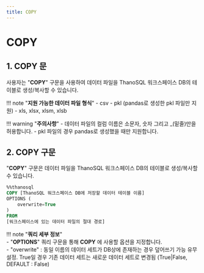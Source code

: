 ```yaml
---
title: COPY
---
```


# __COPY__

## __1. COPY  문__

사용자는 "__COPY__" 구문을 사용하여 데이터 파일을 ThanoSQL 워크스페이스 DB의 테이블로 생성/복사할 수 있습니다. 

!!! note "__지원 가능한 데이터 파일 형식__"
    - csv
    - pkl (pandas로 생성한 pkl 파일만 지원)
    - xls, xlsx, xlsm, xlsb

!!! warning "__주의사항__" 
    - 데이터 파일의 컬럼 이름은 소문자, 숫자 그리고 _(밑줄)만을 허용합니다.
    - pkl 파일의 경우 pandas로 생성했을 때만 지원합니다. 


## __2. COPY 구문__

"__COPY__" 구문은 데이터 파일을 ThanoSQL 워크스페이스 DB의 테이블로 생성/복사할 수 있습니다.

```sql
%%thanosql
COPY [ThanoSQL 워크스페이스 DB에 저장할 데이터 테이블 이름] 
OPTIONS (
    overwrite=True
) 
FROM  
[워크스페이스에 있는 데이터 파일의 절대 경로]
```

!!! note "__쿼리 세부 정보__"    
    - "__OPTIONS__" 쿼리 구문을 통해 __COPY__ 에 사용할 옵션을 지정합니다.  
        - "overwrite" : 동일 이름의 데이터 세트가 DB상에 존재하는 경우 덮어쓰기 가능 유무 설정. True일 경우 기존 데이터 세트는 새로운 데이터 세트로 변경됨 (True|False, DEFAULT : False) 





